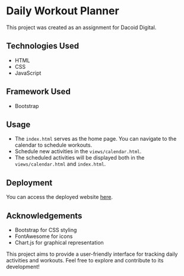 # Daily Workout Planner

This project was created as an  assignment for Dacoid Digital.

## Technologies Used

- HTML
- CSS
- JavaScript

## Framework Used

- Bootstrap

## Usage

- The `index.html` serves as the home page. You can navigate to the calendar to schedule workouts.
- Schedule new activities in the `views/calendar.html`.
- The scheduled activities will be displayed both in the `views/calendar.html` and `index.html`.

## Deployment

You can access the deployed website [here](https://lpraveen2393.github.io/dacoid/).

## Acknowledgements

- Bootstrap for CSS styling
- FontAwesome for icons
- Chart.js for graphical representation

This project aims to provide a user-friendly interface for tracking daily activities and workouts. Feel free to explore and contribute to its development!
